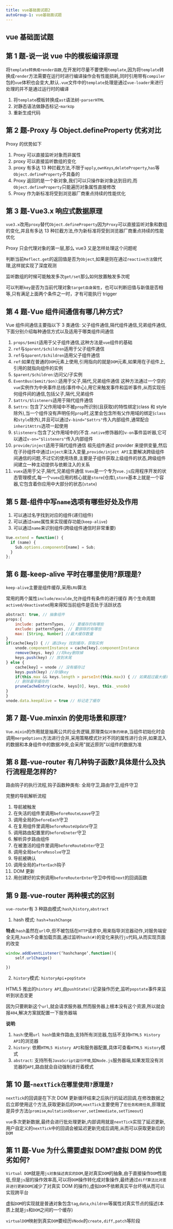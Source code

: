 ```yaml
---
title: vue基础面试题2
autoGroup-1: vue基础面试题
---
```


## vue 基础面试题

<TOC />

## 第 1 题-说一说 vue 中的模板编译原理

将`template转换成render函数`,在开发时尽量不要使用`template`,因为将`template`转换成`render`方法需要在运行时进行编译操作会有性能损耗,同时引用带有`compiler`包的`vue`体积也会变大,默认`.vue`文件中的`template`处理是通过`vue-loader`来进行处理的并不是通过运行时的编译

1. 将`template`模板转换成`ast`语法树-`parserHTML`
2. 对静态语法做静态标记-`markUp`
3. 重新生成代码

## 第 2 题-Proxy 与 Object.defineProperty 优劣对比

Proxy 的优势如下

1. Proxy 可以直接监听对象而非属性
2. proxy 可以直接监听数组的变化
3. proxy 有多达 13 种拦截方法,不限于`apply`,`ownKeys`,`deleteProperty`,`has`等`Object.defineProperty`不具备的
4. Proxy 返回的是一个新对象,我们可以只操作新对象达到目的,而`Object.defineProperty`只能遍历对象属性直接修改
5. Proxy 作为新标准将受到浏览器厂商重点持续的性能优化

## 第 3 题-Vue3.x 响应式数据原理

`vue3.x`改用`proxy`替代`Object.defineProperty`因为`Proxy`可以直接监听对象和数组的变化,并且有多达 13 种拦截方法,作为新标准将受到浏览器厂商重点持续的性能优化

Proxy 只会代理对象的第一层,那么 vue3 又是怎样处理这个问题呢

判断当前`Reflect.get`的返回值是否为`Object`,如果是则在通过`reactive方法`做代理,这样就实现了深度观测

监听数组的时候可能触发多次`get/set`那么如何放置触发多次呢

可以判断`key`是否为当前代理对象`target自身属性`，也可以判断旧值与新值是否相等,只有满足上面两个条件之一时，才有可能执行 trigger

## 第 4 题-Vue 组件间通信有哪几种方式?

Vue 组件间通信主要指以下 3 类通信: 父子组件通信,隔代组件通信,兄弟组件通信,下面分别介绍每种通信方式以及适用于哪类组件间通信

1. `props/$emit`适用于父子组件通信,这种方法是`vue`组件的基础
2. `ref`与`$parent/$children`适用于父子组件通信
3. `ref`与`$parent/$children`适用父子组件通信
4. `ref`:如果在普通的`DOM`元素上使用,引用指向的就是`DOM`元素,如果用在子组件上,引用的就指向组件的实例
5. `$parent/$children`:访问父/子实例
6. `EventBus($emit/$on)`:适用于父子,隔代,兄弟组件通信
   这种方法通过一个空的`vue`实例作为中央事件总线(事件中心),用它来触发事件和监听事件,从而实现任何组件间的通信,包括父子,隔代,兄弟组件
7. `$attrs/$listeners`适用于隔代组件通信
8. `$attrs`: 包含了父作用域中不被`prop`所识别(且获取)的特性绑定(class 和 style 除外),当一个组件没有声明任何`prop`时,这里会包含所有父作用域的绑定(`class`和`style`除外),并且可以通过`v-bind="$attrs"`传入内部组件,通常配合`inheritAttrs`选项一起使用
9. `$listeners`:包含了父作用域中的(不含`.native`修饰器的)`v-on`事件监听器,它可以通过`v-on="$listeners"`传入内部组件
10. `provide/inject`适用于隔代组件通信
    祖先组件通过 provider 来提供变量,然后在子孙组件中通过`inject`来注入变量,`provide/inject API`主要解决跨级组件间通信的问题,不过它的使用场景,主要是子组件获取上级组件的状态,跨级组件间建立一种主动提供与依赖注入的关系
11. `vuex`适用于父子,隔代,兄弟组件通信
    `Vuex`是一个专为`vue.js`应用程序开发的状态管理模式,每一个`vuex`应用的核心就是`store`(仓库),`store`基本上就是一个容器,它包含着你应用中大部分的状态(`state`)

## 第 5 题-组件中写`name`选项有哪些好处及作用

1. 可以通过名字找到对应的组件(递归组件)
2. 可以通过`name`属性来实现缓存功能(`keep-alive`)
3. 可以通过`name`来识别组件(跨级组件通信时非常重要)

```js
Vue.extend = function() {
  if (name) {
    Sub.options.componentd[name] = Sub;
  }
};
```

## 第 6 题-keep-alive 平时在哪里使用?原理是?

`keep-alive`主要是组件缓存,采用`LRU`算法

常用的两个属性`include/exculde`,允许组件有条件的进行缓存
两个生命周期`actived/deactivated`用来得知当前组件是否处于活跃状态

```js
abstract: true, // 抽象组件
props:{
    include: patternTypes,  // 要缓存的有哪些
    exclude: patternTypes, // 要排除的有哪些
    max: [String, Number] //最大缓存数量
}
if(cache[key]) { // 通过key 找到缓存，获取实例
    vnode.componentInstance = cache[key].componentInstance
    remove(keys, key) //将key删除掉
    keys.push(key) // 放到末尾
} else {
    cache[key] = vnode // 没有缓存过
    keys.push(key) //存储key
    if(this.max && keys.length > parseInt(this.max)) { // 如果超过最大缓存数
    // 删除最早缓存的
    pruneCacheEntry(cache, keys[0], keys, this._vnode)
}
}
vnode.data.keepAlive = true // 标记走了缓存
```

## 第 7 题-Vue.minxin 的使用场景和原理?

`Vue.mixin`的作用就是抽离公共的业务逻辑,原理类似`对象的继承`,当组件初始化时会调用`mergeOptions`方法进行合并,采用策略模式针对不同的属性进行合并,如果混入的数据和本身组件中的数据冲突,会采用"就近原则"以组件的数据为准

## 第 8 题-vue-router 有几种钩子函数?具体是什么及执行流程是怎样的?

路由钩子的执行流程,钩子函数种类有: 全局守卫,路由守卫,组件守卫

完整的导航解析流程

1. 导航被触发
2. 在失活的组件里调用`beforeRouteLeave`守卫
3. 调用全局的`beforeEach`守卫
4. 在复用组件里调用`beforeRouteUpdate`守卫
5. 调用路由配置里的`beforeEneter`守卫
6. 解析异步路由组件
7. 在被激活的组件里调用`beforeRouteEnter`守卫
8. 调用全局`beforeResolve`守卫
9. 导航被确认
10. 调用全局的`afterEach`钩子
11. DOM 更新
12. 用创建好的实例调用`beforeRouterEnter`守卫中传给`next`的回调函数

## 第 9 题-vue-router 两种模式的区别

`vue-router`有 3 种路由模式:`hash`,`history`,`abstract`

1. hash 模式: `hash`+`hashChange`

**特点**:`hash`虽然在`url`中,但不被包括在`HTTP`请求中,用来指导浏览器动作,对服务端安全无用,`hash`不会重加载页面,通过监听`hash(#)`的变化来执行`js`代码,从而实现页面的改变

```js
window.addEventListener(‘hashchange‘,function(){
    self.urlChange()

})
```

2. `history`模式: `historyApi`+`popState`

HTML5 推出的`history API`,由`pushState()`记录操作历史,监听`popstate`事件来监听到状态变更

因为只要刷新这个`url`,就会请求服务器,然而服务器上根本没有这个资源,所以就会报`404`,解决方案就配置一下服务器端

**说明**:

1. `hash`:使用`url hash`值来作路由,支持所有浏览器,包括不支持`HTML5 History API`的浏览器
2. `history`: 依赖`HTML5 History API`和服务器配置,具体可查看`HTML5 History`模式
3. `abstract`: 支持所有`JavaScript运行坏境`,如`Node.js`服务器端,如果发现没有浏览器的`API`,路由就会自动强制进行着模式

## 第 10 题-`nextTick在哪里使用?原理是?`

`nextTick`的回调是在下次 DOM 更新循环结束之后执行的延迟回调,在修改数据之后立即使用这个方法,获取更新后的`DOM`,`nextTick`主要使用了`宏任务和微任务`,原理就是异步方法(`promise`,`multationObserver,setImmediate,setTimeout`)

`vue`多次更新数据,最终会进行批处理更新,内部调用就是`nextTick`实现了延迟更新,用户自定义的`nextTick`中的回调会被延迟更新完成后调用,从而可以获取更新后的`DOM`

## 第 11 题-Vue 为什么需要虚拟 DOM?虚拟 DOM 的优劣如何?

`Virtual DOM`就是用`js对象描述真实的DOM`,是对真实`DOM`的抽象,由于直接操作`DOM`性能低,但是`js`层的操作效率高,可以将`DOM`操作转化成对象操作,最终通过`diff算法比对差异进行更新DOM`(减少了对真实 DOM 的操作),虚拟`DOM`不依赖真实平台坏境从而可以实现跨平台

虚拟`DOM`的实现就是普通对象包含`tag`,`data`,`children`等属性对真实节点的描述(本质上就是`js`和`DOM`之间的一个缓存)

`virtualDOM`映射到真实`DOM`要经历`VNode`的`create,diff,patch`等阶段
